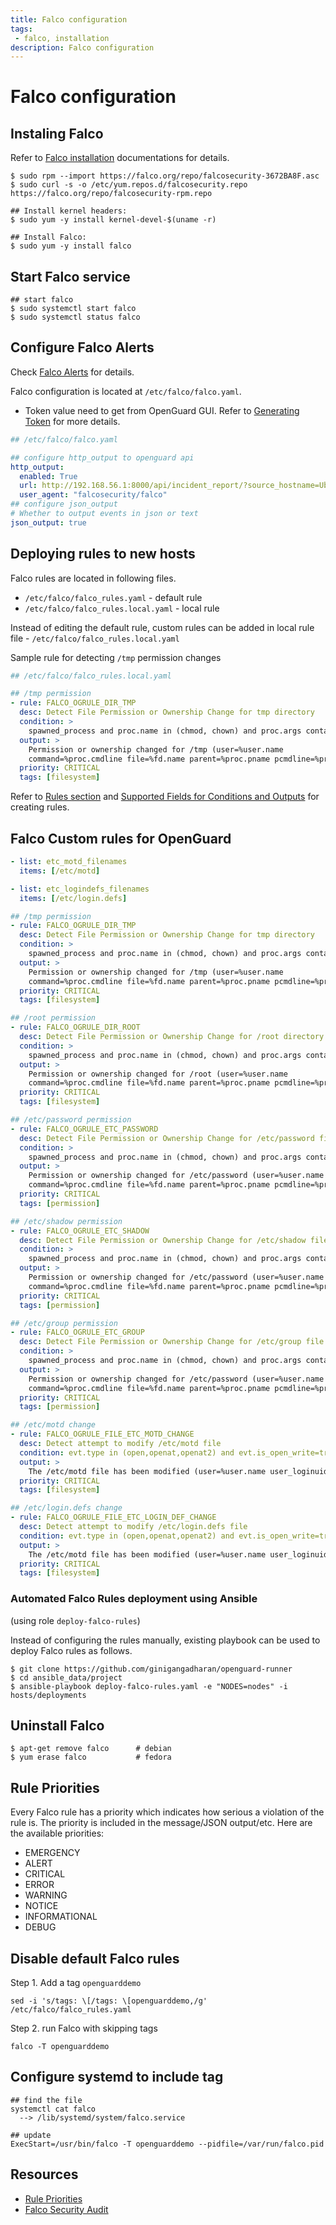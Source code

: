 ```yaml
---
title: Falco configuration
tags:
 - falco, installation
description: Falco configuration
---
```

# Falco configuration

## Instaling Falco

Refer to [Falco installation](https://falco.org/docs/getting-started/installation/) documentations for details.


```shell
$ sudo rpm --import https://falco.org/repo/falcosecurity-3672BA8F.asc
$ sudo curl -s -o /etc/yum.repos.d/falcosecurity.repo https://falco.org/repo/falcosecurity-rpm.repo

## Install kernel headers:
$ sudo yum -y install kernel-devel-$(uname -r)

## Install Falco:
$ sudo yum -y install falco
```

## Start Falco service

```shell
## start falco
$ sudo systemctl start falco
$ sudo systemctl status falco
```

## Configure Falco Alerts

Check [Falco Alerts](https://falco.org/docs/alerts/) for details.

Falco configuration is located at `/etc/falco/falco.yaml`.

- Token value need to get from OpenGuard GUI. Refer to [Generating Token](/docs/openguard/token) for more details.

```yaml
## /etc/falco/falco.yaml

## configure http_output to openguard api
http_output:
  enabled: True
  url: http://192.168.56.1:8000/api/incident_report/?source_hostname=Ubuntu-20-CP&token=TPNAQA2A2GBO2DOQHWXC
  user_agent: "falcosecurity/falco"
## configure json_output
# Whether to output events in json or text
json_output: true
```

## Deploying rules to new hosts

Falco rules are located in following files.

- `/etc/falco/falco_rules.yaml` - default rule
- `/etc/falco/falco_rules.local.yaml` - local rule

Instead of editing the default rule, custom rules can be added in local rule file - `/etc/falco/falco_rules.local.yaml`

Sample rule for detecting `/tmp` permission changes

```yaml
## /etc/falco/falco_rules.local.yaml

## /tmp permission
- rule: FALCO_OGRULE_DIR_TMP
  desc: Detect File Permission or Ownership Change for tmp directory
  condition: >
    spawned_process and proc.name in (chmod, chown) and proc.args contains "/tmp/"
  output: >
    Permission or ownership changed for /tmp (user=%user.name
    command=%proc.cmdline file=%fd.name parent=%proc.pname pcmdline=%proc.pcmdline gparent=%proc.aname[2])
  priority: CRITICAL
  tags: [filesystem]
```

Refer to [Rules section](https://falco.org/docs/rules/) and [Supported Fields for Conditions and Outputs](https://falco.org/docs/rules/supported-fields/) for creating rules.

## Falco Custom rules for OpenGuard

```yaml
- list: etc_motd_filenames
  items: [/etc/motd]

- list: etc_logindefs_filenames
  items: [/etc/login.defs]

## /tmp permission
- rule: FALCO_OGRULE_DIR_TMP
  desc: Detect File Permission or Ownership Change for tmp directory
  condition: >
    spawned_process and proc.name in (chmod, chown) and proc.args contains "/tmp/"
  output: >
    Permission or ownership changed for /tmp (user=%user.name
    command=%proc.cmdline file=%fd.name parent=%proc.pname pcmdline=%proc.pcmdline gparent=%proc.aname[2])
  priority: CRITICAL
  tags: [filesystem]

## /root permission
- rule: FALCO_OGRULE_DIR_ROOT
  desc: Detect File Permission or Ownership Change for /root directory
  condition: >
    spawned_process and proc.name in (chmod, chown) and proc.args contains "/root"
  output: >
    Permission or ownership changed for /root (user=%user.name
    command=%proc.cmdline file=%fd.name parent=%proc.pname pcmdline=%proc.pcmdline gparent=%proc.aname[2])
  priority: CRITICAL
  tags: [filesystem]

## /etc/password permission
- rule: FALCO_OGRULE_ETC_PASSWORD
  desc: Detect File Permission or Ownership Change for /etc/password file
  condition: >
    spawned_process and proc.name in (chmod, chown) and proc.args contains "/etc/passwd"
  output: >
    Permission or ownership changed for /etc/password (user=%user.name
    command=%proc.cmdline file=%fd.name parent=%proc.pname pcmdline=%proc.pcmdline gparent=%proc.aname[2])
  priority: CRITICAL
  tags: [permission]

## /etc/shadow permission
- rule: FALCO_OGRULE_ETC_SHADOW
  desc: Detect File Permission or Ownership Change for /etc/shadow file
  condition: >
    spawned_process and proc.name in (chmod, chown) and proc.args contains "/etc/shadow"
  output: >
    Permission or ownership changed for /etc/password (user=%user.name
    command=%proc.cmdline file=%fd.name parent=%proc.pname pcmdline=%proc.pcmdline gparent=%proc.aname[2])
  priority: CRITICAL
  tags: [permission]

## /etc/group permission
- rule: FALCO_OGRULE_ETC_GROUP
  desc: Detect File Permission or Ownership Change for /etc/group file
  condition: >
    spawned_process and proc.name in (chmod, chown) and proc.args contains "/etc/group"
  output: >
    Permission or ownership changed for /etc/password (user=%user.name
    command=%proc.cmdline file=%fd.name parent=%proc.pname pcmdline=%proc.pcmdline gparent=%proc.aname[2])
  priority: CRITICAL
  tags: [permission]

## /etc/motd change
- rule: FALCO_OGRULE_FILE_ETC_MOTD_CHANGE
  desc: Detect attempt to modify /etc/motd file
  condition: evt.type in (open,openat,openat2) and evt.is_open_write=true and fd.typechar='f' and fd.num>=0 and fd.name in (etc_motd_filenames)
  output: >
    The /etc/motd file has been modified (user=%user.name user_loginuid=%user.loginuid command=%proc.cmdline pcmdline=%proc.pcmdline file=%fd.name container_id=%container.id)
  priority: CRITICAL
  tags: [filesystem]

## /etc/login.defs change
- rule: FALCO_OGRULE_FILE_ETC_LOGIN_DEF_CHANGE
  desc: Detect attempt to modify /etc/login.defs file
  condition: evt.type in (open,openat,openat2) and evt.is_open_write=true and fd.typechar='f' and fd.num>=0 and fd.name in (etc_logindefs_filenames)
  output: >
    The /etc/motd file has been modified (user=%user.name user_loginuid=%user.loginuid command=%proc.cmdline pcmdline=%proc.pcmdline file=%fd.name container_id=%container.id)
  priority: CRITICAL
  tags: [filesystem]
```

### Automated Falco Rules deployment using Ansible

(using role `deploy-falco-rules`)

Instead of configuring the rules manually, existing playbook can be used to deploy Falco rules as follows.

```shell
$ git clone https://github.com/ginigangadharan/openguard-runner
$ cd ansible_data/project
$ ansible-playbook deploy-falco-rules.yaml -e "NODES=nodes" -i hosts/deployments
```

## Uninstall Falco

```shell
$ apt-get remove falco      # debian
$ yum erase falco           # fedora
```

## Rule Priorities

Every Falco rule has a priority which indicates how serious a violation of the rule is. The priority is included in the message/JSON output/etc. Here are the available priorities:

- EMERGENCY
- ALERT
- CRITICAL
- ERROR
- WARNING
- NOTICE
- INFORMATIONAL
- DEBUG

## Disable default Falco rules

Step 1. Add a tag `openguarddemo`

`sed -i 's/tags: \[/tags: \[openguarddemo,/g' /etc/falco/falco_rules.yaml`

Step 2. run Falco with skipping tags

`falco -T openguarddemo`

## Configure systemd to include tag

```shell
## find the file
systemctl cat falco
  --> /lib/systemd/system/falco.service

## update 
ExecStart=/usr/bin/falco -T openguarddemo --pidfile=/var/run/falco.pid
```

## Resources

- [Rule Priorities](https://falco.org/docs/rules/#rule-priorities)
- [Falco Security Audit](https://falco.org/blog/falco-security-audit/)